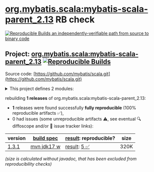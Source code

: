 [org.mybatis.scala:mybatis-scala-parent_2.13](https://central.sonatype.com/artifact/org.mybatis.scala/mybatis-scala-parent_2.13/versions) RB check
=======

[![Reproducible Builds](https://reproducible-builds.org/images/logos/rb.svg) an independently-verifiable path from source to binary code](https://reproducible-builds.org/)

## Project: [org.mybatis.scala:mybatis-scala-parent_2.13](https://central.sonatype.com/artifact/org.mybatis.scala/mybatis-scala-parent_2.13/versions) [![Reproducible Builds](https://img.shields.io/endpoint?url=https://raw.githubusercontent.com/jvm-repo-rebuild/reproducible-central/master/content/org/mybatis/scala/badge.json)](https://github.com/jvm-repo-rebuild/reproducible-central/blob/master/content/org/mybatis/scala/README.md)

Source code: [https://github.com/mybatis/scala.git](https://github.com/mybatis/scala.git)

<details><summary>This project defines 2 modules:</summary>

* [org.mybatis.scala:mybatis-scala-core_2.13](https://central.sonatype.com/artifact/org.mybatis.scala/mybatis-scala-core_2.13/1.3.1)
* [org.mybatis.scala:mybatis-scala-parent_2.13](https://central.sonatype.com/artifact/org.mybatis.scala/mybatis-scala-parent_2.13/1.3.1)
</details>

rebuilding **1 releases** of org.mybatis.scala:mybatis-scala-parent_2.13:
- **1** releases were found successfully **fully reproducible** (100% reproducible artifacts :white_check_mark:),
- 0 had issues (some unreproducible artifacts :warning:, see eventual :mag: diffoscope and/or :memo: issue tracker links):

| version | [build spec](/BUILDSPEC.md) | [result](https://reproducible-builds.org/docs/jvm/): reproducible? | size |
| -- | --------- | ------ | -- |
| [1.3.1](https://central.sonatype.com/artifact/org.mybatis.scala/mybatis-scala-parent_2.13/1.3.1/pom) | [mvn jdk17 w](mybatis-scala-1.3.1.buildspec) | [result](mybatis-scala-parent_2.13-1.3.1.buildinfo): [5 :white_check_mark: ](mybatis-scala-parent_2.13-1.3.1.buildcompare) | 320K |

<i>(size is calculated without javadoc, that has been excluded from reproducibility checks)</i>
